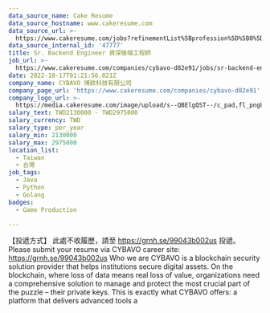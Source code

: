 ```yaml
---
data_source_name: Cake Resume
data_source_hostname: www.cakeresume.com
data_source_url: >-
  https://www.cakeresume.com/jobs?refinementList%5Bprofession%5D%5B0%5D=game-production&range%5Bsalary_range%5D%5Bmin%5D=1000000
data_source_internal_id: '47777'
title: Sr. Backend Engineer 資深後端工程師
job_url: >-
  https://www.cakeresume.com/companies/cybavo-d82e91/jobs/sr-backend-engineer-senior-backend-engineer-36aa09
date: 2022-10-17T01:21:56.021Z
company_name: CYBAVO 博歐科技有限公司
company_page_url: 'https://www.cakeresume.com/companies/cybavo-d82e91'
company_logo_url: >-
  https://media.cakeresume.com/image/upload/s--QBElgQST--/c_pad,fl_png8,h_200,w_200/v1669885825/spp5hhzzmwaovueclx69.png
salary_text: TWD2130000 - TWD2975000
salary_currency: TWD
salary_type: per_year
salary_min: 2130000
salary_max: 2975000
location_list:
  - Taiwan
  - 台灣
job_tags:
  - Java
  - Python
  - Golang
badges:
  - Game Production

---
```


【投遞方式】 此處不收履歷，請至 https://grnh.se/99043b002us 投遞。 Please submit your resume via CYBAVO career site: https://grnh.se/99043b002us Who we are CYBAVO is a blockchain security solution provider that helps institutions secure digital assets. On the blockchain, where loss of data means real loss of value, organizations need a comprehensive solution to manage and protect the most crucial part of the puzzle – their private keys. This is exactly what CYBAVO offers: a platform that delivers advanced tools a